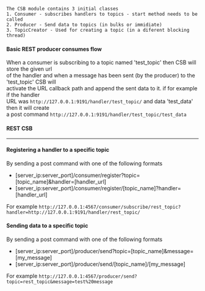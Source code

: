     The CSB module contains 3 initial classes
    1. Consumer - subscribes handlers to topics - start method needs to be called
    2. Producer - Send data to topics (in bulks or immidiate)
    3. TopicCreator - Used for creating a topic (in a diferent blocking thread)

#### Basic REST producer consumes flow
When a consumer is subscribing to a topic named 'test_topic' then CSB will store the given url  
of the handler and when a message has been sent (by the producer) to the 'test_topic' CSB will  
activate the URL callback path and append the sent data to it. if for example if the handler  
URL was `http://127.0.0.1:9191/handler/test_topic/` and data 'test_data' then it will create  
a post command `http://127.0.0.1:9191/handler/test_topic/test_data` 

#### REST CSB
---
#### Registering a handler to a specific topic
By sending a post command with one of the following formats
* [server_ip:server_port]/consumer/register?topic=[topic_name]&handler=[handler_url]
* [server_ip:server_port]/consumer/register/[topic_name]?handler=[handler_url]

For example `http://127.0.0.1:4567/consumer/subscribe/rest_topic?handler=http://127.0.0.1:9191/handler/rest_topic/`

#### Sending data to a specific topic
By sending a post command with one of the following formats
* [server_ip:server_port]/producer/send?topic=[topic_name]&message=[my_message]
* [server_ip:server_port]/producer/send/[topic_name]/[my_message]

For example `http://127.0.0.1:4567/producer/send?topic=rest_topic&message=test%20message`
